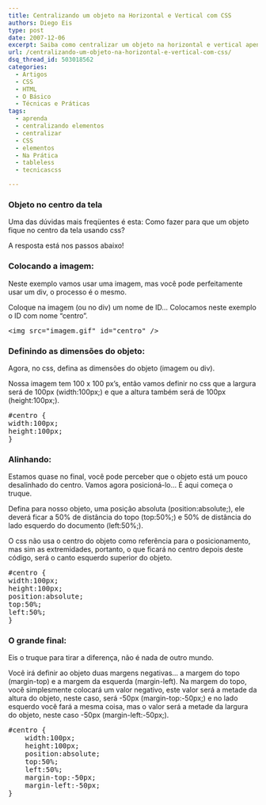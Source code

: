 ```yaml
---
title: Centralizando um objeto na Horizontal e Vertical com CSS
authors: Diego Eis
type: post
date: 2007-12-06
excerpt: Saiba como centralizar um objeto na horizontal e vertical apenas com CSS.
url: /centralizando-um-objeto-na-horizontal-e-vertical-com-css/
dsq_thread_id: 503018562
categories:
  - Artigos
  - CSS
  - HTML
  - O Básico
  - Técnicas e Práticas
tags:
  - aprenda
  - centralizando elementos
  - centralizar
  - CSS
  - elementos
  - Na Prática
  - tableless
  - tecnicascss

---
```

[][1] 

### Objeto no centro da tela

Uma das dúvidas mais freqüentes é esta: Como fazer para que um objeto fique no centro da tela usando css?
  
A resposta está nos passos abaixo!

### Colocando a imagem:

Neste exemplo vamos usar uma imagem, mas você pode perfeitamente usar um div, o processo é o mesmo.
  
Coloque na imagem (ou no div) um nome de ID&#8230; Colocamos neste exemplo o ID com nome &#8220;centro&#8221;.

<pre class="lang-html">&lt;img src="imagem.gif" id="centro" /&gt;
</pre>

### Definindo as dimensões do objeto:

Agora, no css, defina as dimensões do objeto (imagem ou div).
  
Nossa imagem tem 100 x 100 px&#8217;s, então vamos definir no css que a largura será de 100px (width:100px;) e que a altura também será de 100px (height:100px;).

<pre class="lang-css">#centro {
width:100px;
height:100px;
}
</pre>

### Alinhando:

Estamos quase no final, você pode perceber que o objeto está um pouco desalinhado do centro. Vamos agora posicioná-lo&#8230; É aqui começa o truque.
  
Defina para nosso objeto, uma posição absoluta (position:absolute;), ele deverá ficar a 50% de distância do topo (top:50%;) e 50% de distância do lado esquerdo do documento (left:50%;).
  
O css não usa o centro do objeto como referência para o posicionamento, mas sim as extremidades, portanto, o que ficará no centro depois deste código, será o canto esquerdo superior do objeto.

<pre class="lang-css">#centro {
width:100px;
height:100px;
position:absolute;
top:50%;
left:50%;
}
</pre>

### O grande final:

Eis o truque para tirar a diferença, não é nada de outro mundo.
  
Você irá definir ao objeto duas margens negativas&#8230; a margem do topo (margin-top) e a margem da esquerda (margin-left). Na margem do topo, você simplesmente colocará um valor negativo, este valor será a metade da altura do objeto, neste caso, será -50px (margin-top:-50px;) e no lado esquerdo você fará a mesma coisa, mas o valor será a metade da largura do objeto, neste caso -50px (margin-left:-50px;).

<pre class="lang-css">#centro {
	width:100px;
	height:100px;
	position:absolute;
	top:50%;
	left:50%;
	margin-top:-50px;
	margin-left:-50px;
}
</pre>

 [1]: http://tableless.com.br/centralizando-conteudo-na-vertical-e-horizontal-com-css-flexbox/